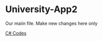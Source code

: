 # University-App2
Our maiin file. Make new changes here only


[C# Codes](https://youtube.com/playlist?list=PL6n9fhu94yhVm6S8I2xd6nYz2ZORd7X2v)
